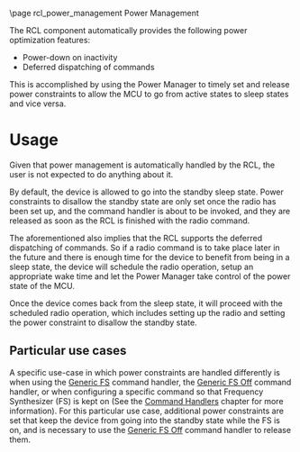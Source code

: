 \page rcl_power_management Power Management

The RCL component automatically provides the following power optimization features:

* Power-down on inactivity
* Deferred dispatching of commands

This is accomplished by using the Power Manager to timely set and release power constraints to allow the MCU to go from active states to sleep states and vice versa.

# Usage

Given that power management is automatically handled by the RCL, the user is not expected to do anything about it.

By default, the device is allowed to go into the standby sleep state. Power constraints to disallow the standby state are only set once the radio has been set up, and the command handler is about to be invoked, and they are released as soon as the RCL is finished with the radio command.

The aforementioned also implies that the RCL supports the deferred dispatching of commands. So if a radio command is to take place later in the future and there is enough time for the device to benefit from being in a sleep state, the device will schedule the radio operation, setup an appropriate wake time and let the Power Manager take control of the power state of the MCU.

Once the device comes back from the sleep state, it will proceed with the scheduled radio operation, which includes setting up the radio and setting the power constraint to disallow the standby state.

## Particular use cases

A specific use-case in which power constraints are handled differently is when using the [Generic FS](generic_fs_handler.html) command handler, the [Generic FS Off](generic_fs_off_handler.html) command handler, or when configuring a specific command so that Frequency Synthesizer (FS) is kept on (See the [Command Handlers](rcl_command_handlers.html) chapter for more information). For this particular use case, additional power constraints are set that keep the device from going into the standby state while the FS is on, and is necessary to use the [Generic FS Off](generic_fs_off_handler.html) command handler to release them.

